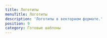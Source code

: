 ```yaml
---
title: Логотипы
menuTitle: Логотипы
description: 'Логотипы в векторном формате.'
position: 9
category: Готовые шаблоны
---
```

